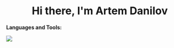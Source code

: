 

<h1 align="center">Hi there, I'm Artem Danilov</h1>


**Languages and Tools:**
<p align="left">
  <a href="https://skillicons.dev">
    <img src="https://skillicons.dev/icons?i=python,django,fastapi,redis,postgresql,mysql,html,css,docker,git" />
  </a>
</p>
